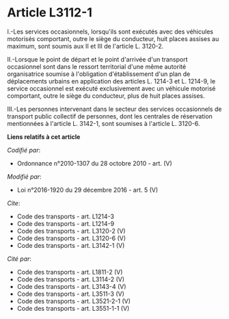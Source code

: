 # Article L3112-1

I.-Les services occasionnels, lorsqu'ils sont exécutés avec des véhicules motorisés comportant, outre le siège du conducteur,
huit places assises au maximum, sont soumis aux II et III de l'article L. 3120-2. 

II.-Lorsque le point de départ et le point d'arrivée d'un transport occasionnel sont dans le ressort territorial d'une même
autorité organisatrice soumise à l'obligation d'établissement d'un plan de déplacements urbains en application des articles
L. 1214-3 et L. 1214-9, le service occasionnel est exécuté exclusivement avec un véhicule motorisé comportant, outre le siège
du conducteur, plus de huit places assises. 

III.-Les personnes intervenant dans le secteur des services occasionnels de transport public collectif de personnes, dont les
centrales de réservation mentionnées à l'article L. 3142-1, sont soumises à l'article L. 3120-6.

**Liens relatifs à cet article**

_Codifié par_:

  - Ordonnance n°2010-1307 du 28 octobre 2010 - art. (V)

_Modifié par_:

  - Loi n°2016-1920 du 29 décembre 2016 - art. 5 (V)

_Cite_:

  - Code des transports - art. L1214-3
  - Code des transports - art. L1214-9
  - Code des transports - art. L3120-2 (V)
  - Code des transports - art. L3120-6 (V)
  - Code des transports - art. L3142-1 (V)

_Cité par_:

  - Code des transports - art. L1811-2 (V)
  - Code des transports - art. L3114-2 (V)
  - Code des transports - art. L3143-4 (V)
  - Code des transports - art. L3511-3 (V)
  - Code des transports - art. L3521-2-1 (V)
  - Code des transports - art. L3551-1-1 (V)
